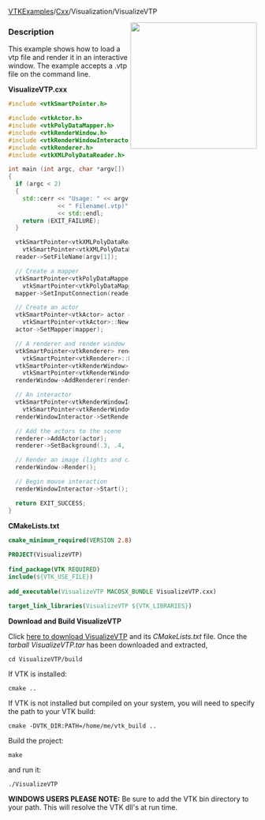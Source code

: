 [VTKExamples](/index/)/[Cxx](/Cxx)/Visualization/VisualizeVTP

<img align="right" src="https://github.com/lorensen/VTKExamples/blob/gh-pages/Testing/Baseline/Visualization/TestVisualizeVTP.png?raw=true" width="256" />

### Description
This example shows how to load a vtp file and render it in an interactive window. The example accepts a .vtp file on the command line.

**VisualizeVTP.cxx**
```c++
#include <vtkSmartPointer.h>

#include <vtkActor.h>
#include <vtkPolyDataMapper.h>
#include <vtkRenderWindow.h>
#include <vtkRenderWindowInteractor.h>
#include <vtkRenderer.h>
#include <vtkXMLPolyDataReader.h>

int main (int argc, char *argv[])
{
  if (argc < 2)
  {
    std::cerr << "Usage: " << argv[0]
              << " Filename(.vtp)"
              << std::endl;
    return (EXIT_FAILURE);
  }

  vtkSmartPointer<vtkXMLPolyDataReader> reader =
    vtkSmartPointer<vtkXMLPolyDataReader>::New();
  reader->SetFileName(argv[1]);

  // Create a mapper
  vtkSmartPointer<vtkPolyDataMapper> mapper =
    vtkSmartPointer<vtkPolyDataMapper>::New();
  mapper->SetInputConnection(reader->GetOutputPort());

  // Create an actor
  vtkSmartPointer<vtkActor> actor =
    vtkSmartPointer<vtkActor>::New();
  actor->SetMapper(mapper);

  // A renderer and render window
  vtkSmartPointer<vtkRenderer> renderer =
    vtkSmartPointer<vtkRenderer>::New();
  vtkSmartPointer<vtkRenderWindow> renderWindow =
    vtkSmartPointer<vtkRenderWindow>::New();
  renderWindow->AddRenderer(renderer);

  // An interactor
  vtkSmartPointer<vtkRenderWindowInteractor> renderWindowInteractor =
    vtkSmartPointer<vtkRenderWindowInteractor>::New();
  renderWindowInteractor->SetRenderWindow(renderWindow);

  // Add the actors to the scene
  renderer->AddActor(actor);
  renderer->SetBackground(.3, .4, .5);

  // Render an image (lights and cameras are created automatically)
  renderWindow->Render();

  // Begin mouse interaction
  renderWindowInteractor->Start();

  return EXIT_SUCCESS;
}
```
**CMakeLists.txt**
```cmake
cmake_minimum_required(VERSION 2.8)
 
PROJECT(VisualizeVTP)
 
find_package(VTK REQUIRED)
include(${VTK_USE_FILE})
 
add_executable(VisualizeVTP MACOSX_BUNDLE VisualizeVTP.cxx)
 
target_link_libraries(VisualizeVTP ${VTK_LIBRARIES})
```

**Download and Build VisualizeVTP**

Click [here to download VisualizeVTP](https://github.com/lorensen/VTKWikiExamplesTarballs/raw/master/VisualizeVTP.tar) and its *CMakeLists.txt* file.
Once the *tarball VisualizeVTP.tar* has been downloaded and extracted,
```
cd VisualizeVTP/build 
```
If VTK is installed:
```
cmake ..
```
If VTK is not installed but compiled on your system, you will need to specify the path to your VTK build:
```
cmake -DVTK_DIR:PATH=/home/me/vtk_build ..
```
Build the project:
```
make
```
and run it:
```
./VisualizeVTP
```
**WINDOWS USERS PLEASE NOTE:** Be sure to add the VTK bin directory to your path. This will resolve the VTK dll's at run time.

